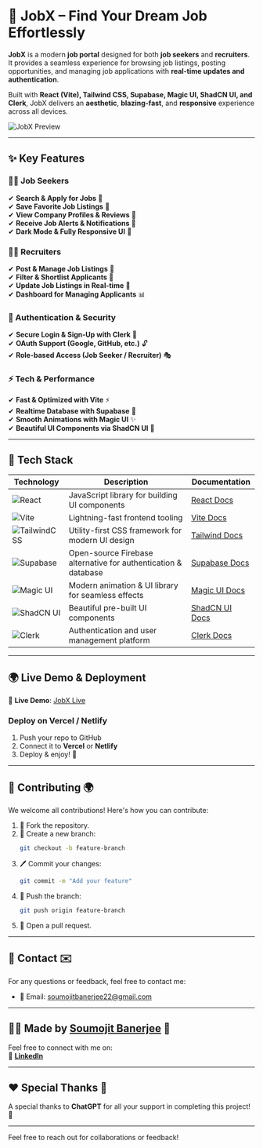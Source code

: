 # 🚀 **JobX – Find Your Dream Job Effortlessly**  

**JobX** is a modern **job portal** designed for both **job seekers** and **recruiters**. It provides a seamless experience for browsing job listings, posting opportunities, and managing job applications with **real-time updates and authentication**.  

Built with **React (Vite), Tailwind CSS, Supabase, Magic UI, ShadCN UI, and Clerk**, JobX delivers an **aesthetic**, **blazing-fast**, and **responsive** experience across all devices.  

![JobX Preview](https://via.placeholder.com/1200x600?text=Project+Preview)  

---

## **✨ Key Features**  

### **👨‍💻 Job Seekers**  
✔ **Search & Apply for Jobs** 🔎  
✔ **Save Favorite Job Listings** 💼  
✔ **View Company Profiles & Reviews** 🏢  
✔ **Receive Job Alerts & Notifications** 📩  
✔ **Dark Mode & Fully Responsive UI** 🌙  

### **🧑‍💼 Recruiters**  
✔ **Post & Manage Job Listings** 📝  
✔ **Filter & Shortlist Applicants** 📑  
✔ **Update Job Listings in Real-time** 🔄  
✔ **Dashboard for Managing Applicants** 📊  

### **🔐 Authentication & Security**  
✔ **Secure Login & Sign-Up with Clerk** 🔑  
✔ **OAuth Support (Google, GitHub, etc.)** 🔓  
✔ **Role-based Access (Job Seeker / Recruiter)** 🎭  

### **⚡ Tech & Performance**  
✔ **Fast & Optimized with Vite** ⚡  
✔ **Realtime Database with Supabase** 🔄  
✔ **Smooth Animations with Magic UI** ✨  
✔ **Beautiful UI Components via ShadCN UI** 🎨  

---

## **🚀 Tech Stack**  

| Technology | Description | Documentation |
|------------|-------------|---------------|
| ![React](https://img.shields.io/badge/React-20232A?style=for-the-badge&logo=react&logoColor=61DAFB) | JavaScript library for building UI components | [React Docs](https://react.dev/) |
| ![Vite](https://img.shields.io/badge/Vite-646CFF?style=for-the-badge&logo=vite&logoColor=white) | Lightning-fast frontend tooling | [Vite Docs](https://vitejs.dev/guide/) |
| ![TailwindCSS](https://img.shields.io/badge/TailwindCSS-38B2AC?style=for-the-badge&logo=tailwind-css&logoColor=white) | Utility-first CSS framework for modern UI design | [Tailwind Docs](https://tailwindcss.com/docs) |
| ![Supabase](https://img.shields.io/badge/Supabase-3ECF8E?style=for-the-badge&logo=supabase&logoColor=white) | Open-source Firebase alternative for authentication & database | [Supabase Docs](https://supabase.com/docs) |
| ![Magic UI](https://img.shields.io/badge/Magic_UI-FDA4AF?style=for-the-badge&logo=magic) | Modern animation & UI library for seamless effects | [Magic UI Docs](https://www.magicui.dev/) |
| ![ShadCN UI](https://img.shields.io/badge/ShadCN_UI-171717?style=for-the-badge&logo=shadcn&logoColor=white) | Beautiful pre-built UI components | [ShadCN UI Docs](https://ui.shadcn.dev/) |
| ![Clerk](https://img.shields.io/badge/Clerk-4267B2?style=for-the-badge&logo=clerk&logoColor=white) | Authentication and user management platform | [Clerk Docs](https://clerk.dev/docs) |

---

## **🌍 Live Demo & Deployment**  

🔗 **Live Demo**: [JobX Live](https://jobx.example.com)  

### **Deploy on Vercel / Netlify**  

1. Push your repo to GitHub  
2. Connect it to **Vercel** or **Netlify**  
3. Deploy & enjoy! 🎉  

---

## 💬 **Contributing 🌍**

We welcome all contributions! Here's how you can contribute:

1. 🍴 Fork the repository.
2. 🌿 Create a new branch:
    ```bash
    git checkout -b feature-branch
    ```
3. 🖊️ Commit your changes:
    ```bash
    git commit -m "Add your feature"
    ```
4. 🚀 Push the branch:
    ```bash
    git push origin feature-branch
    ```
5. 🔀 Open a pull request.

---

## 📧 **Contact ✉️**

For any questions or feedback, feel free to contact me:

- 📧 Email: [soumojitbanerjee22@gmail.com](mailto:soumojitbanerjee22@gmail.com)

---

## 👨‍💻 **Made by [Soumojit Banerjee](https://www.linkedin.com/in/soumojit-banerjee-4914b3228/)** 💼

Feel free to connect with me on:  
🔗 [**LinkedIn**](https://www.linkedin.com/in/soumojit-banerjee-4914b3228/)  

---

## ❤️ **Special Thanks 🙏**
A special thanks to **ChatGPT** for all your support in completing this project! 🌟

---

Feel free to reach out for collaborations or feedback!

